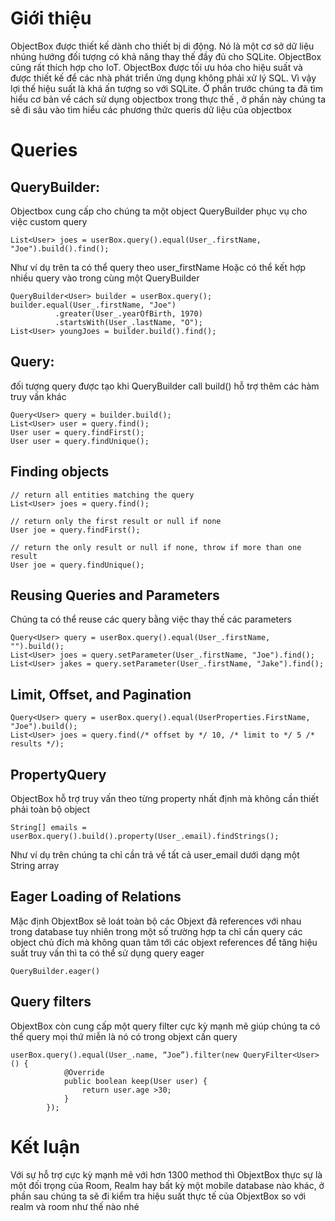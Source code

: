 # Giới thiệu
ObjectBox được thiết kế dành cho thiết bị di động. Nó là một cơ sở dữ liệu nhúng hướng đối tượng có khả năng thay thế đầy đủ cho SQLite. ObjectBox cũng rất thích hợp cho IoT. ObjectBox được tối ưu hóa cho hiệu suất và được thiết kế để các nhà phát triển ứng dụng không phải xử lý SQL. Vì vậy lợi thế hiệu suất là khá ấn tượng so với SQLite.
Ở phần trước chúng ta đã tìm hiểu cơ bản về cách sử dụng objectbox trong thực thế , ở phần này chúng ta sẽ đi sâu vào tìm hiểu các phương thức queris dữ liệu của objectbox
# Queries
## QueryBuilder: 
Objectbox cung cấp cho chúng ta một object QueryBuilder phục vụ cho việc custom query
```
List<User> joes = userBox.query().equal(User_.firstName, "Joe").build().find();
```
Như ví dụ trên ta có thể query theo user_firstName
Hoặc có thể kết hợp nhiều query vào trong cùng một QueryBuilder
```
QueryBuilder<User> builder = userBox.query();
builder.equal(User_.firstName, "Joe")
          .greater(User_.yearOfBirth, 1970)
          .startsWith(User_.lastName, "O");
List<User> youngJoes = builder.build().find();
```
## **Query**: 
đối tượng query được tạo khi QueryBuilder call build() hỗ trợ thêm các hàm truy vấn khác
```
Query<User> query = builder.build();
List<User> user = query.find();
User user = query.findFirst();
User user = query.findUnique();
```
## **Finding objects**
```
// return all entities matching the query
List<User> joes = query.find();
 
// return only the first result or null if none
User joe = query.findFirst();
 
// return the only result or null if none, throw if more than one result
User joe = query.findUnique();
```
## **Reusing Queries and Parameters**
Chúng ta có thể reuse các query bằng việc thay thế các parameters
```
Query<User> query = userBox.query().equal(User_.firstName, "").build();
List<User> joes = query.setParameter(User_.firstName, "Joe").find();
List<User> jakes = query.setParameter(User_.firstName, "Jake").find();
```
## **Limit, Offset, and Pagination**
```
Query<User> query = userBox.query().equal(UserProperties.FirstName, "Joe").build();
List<User> joes = query.find(/* offset by */ 10, /* limit to */ 5 /* results */);
```
## **PropertyQuery**
ObjectBox hỗ trợ truy vấn theo từng property nhất định mà không cần thiết phải toàn bộ object
```
String[] emails = userBox.query().build().property(User_.email).findStrings();
```
Như ví dụ trên chúng ta chỉ cần trả về tất cả user_email dưới dạng một String array

## **Eager Loading of Relations**
Mặc định ObjextBox sẽ loát toàn bộ các Objext đã references với nhau trong database tuy nhiên trong một số trường hợp ta chỉ cần query các object chủ đích mà không quan tâm tới các objext references để tăng hiệu suất truy vấn thì ta có thể sử dụng query eager
```
QueryBuilder.eager()
```
## **Query filters**
ObjextBox còn cung cấp một query filter cực kỳ mạnh mẽ giúp chúng ta có thể query mọi thứ miễn là nó có trong objext cần query
```
userBox.query().equal(User_.name, “Joe”).filter(new QueryFilter<User>() {
            @Override
            public boolean keep(User user) {
                return user.age >30;
            }
        });
```
# Kết luận
Với sự hỗ trợ cực kỳ mạnh mẽ với hơn 1300 method  thì ObjextBox thực sự là một đối trọng của Room, Realm hay bất kỳ một mobile database nào khác, ở phần sau chúng ta sẽ đi kiểm tra hiệu suất thực tế của ObjextBox so với realm và room như thế nào nhé